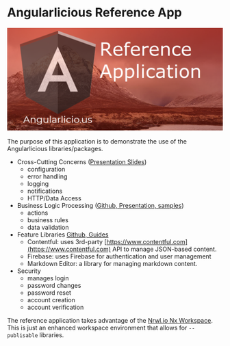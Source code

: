 # Angularlicious Reference App

![](./assets/reference-app.png)

The purpose of this application is to demonstrate the use of the Angularlicious libraries/packages. 

* Cross-Cutting Concerns ([Presentation Slides](https://github.com/angularlicious/angular-cross-cutting-concerns-course/tree/master/presentations))
    * configuration
    * error handling
    * logging
    * notifications
    * HTTP/Data Access
* Business Logic Processing ([Github, Presentation, samples](https://github.com/buildmotion/better-business-logic-with-typescript))
    * actions
    * business rules
    * data validation
* Feature Libraries [Github, Guides](https://github.com/angularlicious/custom-angular-libraries-course)
    * Contentful: uses 3rd-party [https://www.contentful.com](https://www.contentful.com) API to manage JSON-based content.
    * Firebase: uses Firebase for authentication and user management
    * Markdown Editor: a library for managing markdown content.
* Security
    * manages login
    * password changes
    * password reset
    * account creation
    * account verification
  
The reference application takes advantage of the [Nrwl.io Nx Workspace](https://nrwl.io/nx). This is just an enhanced workspace environment that allows for `--publisable` libraries. 